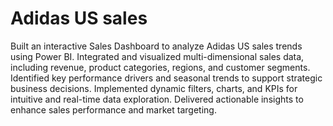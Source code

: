 # Adidas US sales
Built an interactive Sales Dashboard to analyze Adidas US sales trends using Power BI.
Integrated and visualized multi-dimensional sales data, including revenue, product categories, regions, and customer segments.
Identified key performance drivers and seasonal trends to support strategic business decisions.
Implemented dynamic filters, charts, and KPIs for intuitive and real-time data exploration.
Delivered actionable insights to enhance sales performance and market targeting.
